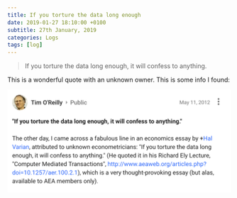 ```yaml
---
title: If you torture the data long enough
date: 2019-01-27 18:10:00 +0100
subtitle: 27th January, 2019
categories: Logs
tags: [log]
---
```


> If you torture the data long enough, it will confess to anything.

This is a wonderful quote with an unknown owner. This is some info I found:

![](../assets/log/n32_screen-shot-2019-01-27-at-22.07.45.png)
